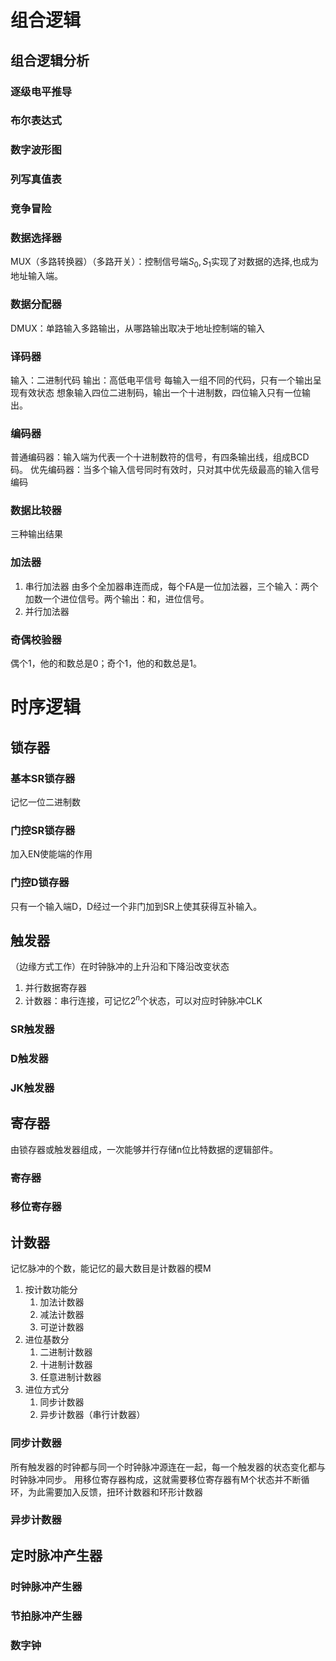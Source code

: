 # 组合逻辑
## 组合逻辑分析
### 逐级电平推导
### 布尔表达式
### 数字波形图
### 列写真值表
### 竞争冒险
### 数据选择器
MUX（多路转换器）（多路开关）：控制信号端$S_0,S_1$实现了对数据的选择,也成为地址输入端。
### 数据分配器
DMUX：单路输入多路输出，从哪路输出取决于地址控制端的输入
### 译码器
输入：二进制代码
输出：高低电平信号
每输入一组不同的代码，只有一个输出呈现有效状态
想象输入四位二进制码，输出一个十进制数，四位输入只有一位输出。
### 编码器
普通编码器：输入端为代表一个十进制数符的信号，有四条输出线，组成BCD码。
优先编码器：当多个输入信号同时有效时，只对其中优先级最高的输入信号编码
### 数据比较器
三种输出结果
### 加法器
1. 串行加法器
由多个全加器串连而成，每个FA是一位加法器，三个输入：两个加数一个进位信号。两个输出：和，进位信号。
2. 并行加法器
### 奇偶校验器
偶个1，他的和数总是0；奇个1，他的和数总是1。
# 时序逻辑
## 锁存器
### 基本SR锁存器
记忆一位二进制数
### 门控SR锁存器
加入EN使能端的作用
### 门控D锁存器
只有一个输入端D，D经过一个非门加到SR上使其获得互补输入。
## 触发器
（边缘方式工作）在时钟脉冲的上升沿和下降沿改变状态
1. 并行数据寄存器
2. 计数器：串行连接，可记忆$2^n$个状态，可以对应时钟脉冲CLK
### SR触发器
### D触发器
### JK触发器
## 寄存器
由锁存器或触发器组成，一次能够并行存储n位比特数据的逻辑部件。
### 寄存器
### 移位寄存器
## 计数器
记忆脉冲的个数，能记忆的最大数目是计数器的模M
1. 按计数功能分
   1. 加法计数器
   2. 减法计数器
   3. 可逆计数器
2. 进位基数分
   1. 二进制计数器
   2. 十进制计数器
   3. 任意进制计数器
3. 进位方式分
   1. 同步计数器
   2. 异步计数器（串行计数器）
### 同步计数器
所有触发器的时钟都与同一个时钟脉冲源连在一起，每一个触发器的状态变化都与时钟脉冲同步。
用移位寄存器构成，这就需要移位寄存器有M个状态并不断循环，为此需要加入反馈，扭环计数器和环形计数器
### 异步计数器
## 定时脉冲产生器
### 时钟脉冲产生器
### 节拍脉冲产生器
### 数字钟
